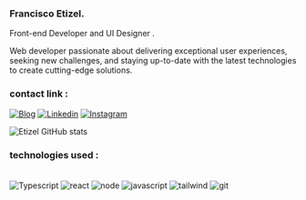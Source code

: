 ### Francisco Etizel.

Front-end Developer and UI Designer .

Web developer passionate about delivering exceptional user experiences, seeking new challenges, and staying up-to-date with the latest technologies to create cutting-edge solutions.

### contact link :

[![Blog](https://img.shields.io/badge/website-000000?style=for-the-badge&logo=About.me&logoColor=white)](https://etizel.github.io/)
[![Linkedin](https://img.shields.io/badge/LinkedIn-0077B5?style=for-the-badge&logo=linkedin&logoColor=white)](https://www.linkedin.com/in/francisco-etizel-a94056191/)
[![Instagram](https://img.shields.io/badge/Instagram-E4405F?style=for-the-badge&logo=instagram&logoColor=white)](https://www.instagram.com/etiiizel/)


![Etizel GitHub stats](https://github-readme-stats.vercel.app/api?username=etizel&show_icons=true&theme=cobalt)

### technologies used :

<div> </br>
<img align="center" alt=" Typescript" src="https://img.shields.io/badge/TypeScript-007ACC?style=for-the-badge&logo=typescript&logoColor=white">
<img align="center" alt="react" src="https://img.shields.io/badge/React-20232A?style=for-the-badge&logo=react&logoColor=61DAFB">
<img align="center" alt="node" src="https://img.shields.io/badge/Node.js-43853D?style=for-the-badge&logo=node.js&logoColor=white">
<img align="center" alt="javascript" src="https://img.shields.io/badge/JavaScript-F7DF1E?style=for-the-badge&logo=javascript&logoColor=black">
<img align="center" alt="tailwind" src="https://img.shields.io/badge/Tailwind_CSS-38B2AC?style=for-the-badge&logo=tailwind-css&logoColor=white">
<img align="center" alt="git" src="https://img.shields.io/badge/GIT-E44C30?style=for-the-badge&logo=git&logoColor=white">

</div>

</br>
